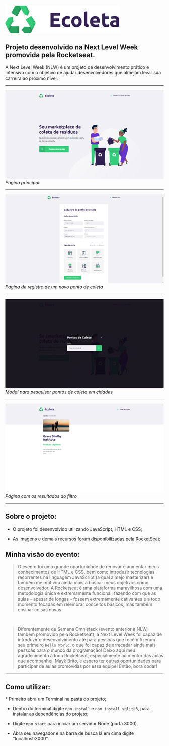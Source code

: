 ![](images/ecoleta.svg)

## Projeto desenvolvido na Next Level Week promovida pela Rocketseat.
A Next Level Week (NLW) é um projeto de desenvolvimento prático e intensivo com o 
objetivo de ajudar desenvolvedores que almejam levar sua carreira ao próximo nível.

<hr>

![](images/main-screen.png)
_Página principal_
<hr>

![](images/create-screen.png)
_Página de registro de um novo ponto de coleta_
<hr>

![](images/search-modal.png)
_Modal para pesquisar pontos de coleta em cidades_
<hr>

![](images/search-results.png)
_Página com os resultados do filtro_
<hr>

## Sobre o projeto:
* O projeto foi desenvolvido utilizando JavaScript, HTML e CSS;

* As imagens e demais recursos foram disponibilizadas pela RocketSeat;

## Minha visão do evento:
> O evento foi uma grande oportunidade de renovar e aumentar meus conhecimentos de HTML e CSS, bem como introduzir tecnologias
recorrentes na linguagem JavaScript (a qual almejo masterizar) e também me motivou ainda mais à buscar meus objetivos como
desenvolvedor. A Rocketseat é uma plataforma maravilhosa com uma metodologia única e extremamente funcional, fazendo com que
as aulas - apesar de longas - fossem extremamente cativantes e a todo momento focadas em relembrar conceitos básicos, mas também
ensinar coisas novas.
</br>

> Diferentemente da Semana Omnistack (evento anterior à NLW, também promovido pela Rocketseat), a Next Level Week foi capaz de
introduzir o desenvolvimento até para pessoas que recém fizeram seu primeiro `Hello World`, o que foi capaz de arrecadar ainda
mais pessoas para o mundo da programação! Deixo aqui meu agradecimento à toda Rocketseat, especialmente ao mentor
das aulas que acompanhei, Mayk Brito, e espero ter outras oportunidades para participar de aulas promovidas por essa equipe!
Então, bora codar!
<hr>
<h2> Como utilizar:</h2>
* Primeiro abra um Terminal na pasta do projeto;

* Dentro do terminal digite `npm install` e `npm install sqlite3`, para instalar as dependências do projeto;

* Digite `npm start` para iniciar um servidor Node (porta 3000).

* Abra seu navegador e na barra de busca lá em cima digite "localhost:3000".

